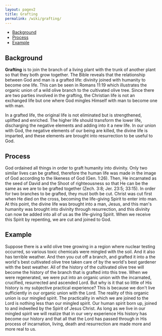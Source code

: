 ```yaml
---
layout: pagev2
title: Grafting
permalink: /wiki/grafting/
---
```

- [Background](#background)
- [Process](#process)
- [Example](#example)

## Background

**Grafting** is to join the branch of a living plant with the trunk of another plant so that they both grow together. The Bible reveals that the relationship between God and man is a grafted life: divinity joined with humanity to become one life. This can be seen in Romans 11:19 which illustrates the organic union of a wild olive branch to the cultivated olive tree. Since there are two parties involved in the grafting, the Christian life is not an exchanged life but one where God mingles Himself with man to become one with man.

In a grafted life, the original life is not eliminated  but is strengthened, uplifted and enriched. The higher life should transform the lower life, discharging the negative elements and adding into it a new life. In our union with God, the negative elements of our being are killed, the divine life is imparted, and these elements are brought into resurrection to be useful to God.

## Process

God ordained all things in order to graft humanity into divinity. Only two similar lives can be grafted, therefore the human life was made in the image of God according to the likeness of God (Gen. 1:26). Then, He incarnated as the seed of David and the Shoot of righteousness so that He can be the same as we are to be grafted together (Zech. 3:8; Jer. 23:5; 33:15). In order for two branches to be grafted, they must both be cut. Christ was cut first when He died on the cross, becoming the life-giving Spirit to enter into man. At this point, the divine life was brought into a man, Jesus, and this man's humanity was brought into divinity through resurrection, and this divinity can now be added into all of us as the life-giving Spirit. When we receive this Spirit by repenting, we are cut and joined to God.

## Example

Suppose there is a wild olive tree growing in a region where nuclear testing occurred, so various toxic chemicals were mingled with the soil. And it also has terrible weather. And then you cut off a branch, and grafted it into a the world's best cultivated olive tree taken care of by the world's best gardener with the best weather. All of the history of the cultivated olive tree will become the history of the branch that is grafted into this tree. When we were regenerated, we were put into an organic union with the incarnated, crucified, resurrected and ascended Lord. But why is it that so little of His history is my subjective practical experience? This is because we don't live sufficiently in our organic union with the Lord. The reality of this organic union is our mingled spirit. The practicality in which we are joined to the Lord is nothing less than our mingled spirit. Our human spirit born up, joined to and indwelled by the Spirit of Jesus Christ. As long as we live in our mingled spirit we will realize that in our very experience His history has become our history and that all that the Lord has passed through in His process of incarnation, living, death and resurrection are made more and more real to us. 